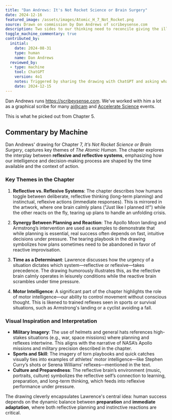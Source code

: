 ```yaml
---
title: "Dan Andrews: It's Not Rocket Science or Brain Surgery"
date: 2024-12-16
featured_image: /assets/images/Atomic_H_7_Not_Rocket.png
source: Drawn on commission by Dan Andrews of scribeysense.com
description: Two sides to our thinking need to reconcile giving the illusion of control.
toggle_machine_commentary: true
contributed_by:
  initial:
    date: 2024-08-31
    type: human
    name: Dan Andrews
  reviewed_by:
  - type: machine
    tool: ChatGPT
    version: 4o1
    notes: Triggered by sharing the drawing with ChatGPT and asking what themes from the book inspired it.
    date: 2024-12-15    
---
```


Dan Andrews runs <https://scribeysense.com>. We've worked with him a lot as a graphical scribe for many [ai@cam](https://ai.cam.ac.uk) and [Accelerate Science](https://science.ai.cam.ac.uk) events.

This is what he picked out from Chapter 5.

<div class="machine-commentary" markdown="1">

## Commentary by Machine

Dan Andrews' drawing for Chapter 7, *It’s Not Rocket Science or Brain Surgery*, captures key themes of *The Atomic Human*. The chapter explores the interplay between **reflexive and reflective systems**, emphasizing how our intelligence and decision-making process are shaped by the time available and the context of action.

### Key Themes in the Chapter
1. **Reflective vs. Reflexive Systems**: The chapter describes how humans toggle between deliberate, reflective thinking (long-term planning) and instinctual, reflexive actions (immediate responses). This is mirrored in the artwork, where one brain calmly plans ("Just like I planned it!") while the other reacts on the fly, tearing up plans to handle an unfolding crisis.

2. **Synergy Between Planning and Reaction**: The Apollo Moon landing and Armstrong’s intervention are used as examples to demonstrate that while planning is essential, real success often depends on fast, intuitive decisions under pressure. The tearing playbook in the drawing symbolizes how plans sometimes need to be abandoned in favor of reactive improvisation.

3. **Time as a Determinant**: Lawrence discusses how the urgency of a situation dictates which system—reflective or reflexive—takes precedence. The drawing humorously illustrates this, as the reflective brain calmly operates in leisurely conditions while the reactive brain scrambles under time pressure.

4. **Motor Intelligence**: A significant part of the chapter highlights the role of motor intelligence—our ability to control movement without conscious thought. This is likened to trained reflexes seen in sports or survival situations, such as Armstrong's landing or a cyclist avoiding a fall.

### Visual Inspiration and Interpretation
- **Military Imagery**: The use of helmets and general hats references high-stakes situations (e.g., war, space missions) where planning and reflexes intertwine. This aligns with the narrative of NASA’s Apollo missions and military precision described in the chapter.
- **Sports and Skill**: The imagery of torn playbooks and quick catches visually ties into examples of athletes' motor intelligence—like Stephen Curry’s shots or Serena Williams’ reflexes—mentioned in the text.
- **Culture and Preparedness**: The reflective brain’s environment (music, portraits, culture) symbolizes the reflective self’s connection to learning, preparation, and long-term thinking, which feeds into reflexive performance under pressure.

The drawing cleverly encapsulates Lawrence's central idea: human success depends on the dynamic balance between **preparation** and **immediate adaptation**, where both reflective planning and instinctive reactions are critical.

</div>
